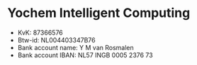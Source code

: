 # Yochem Intelligent Computing

- KvK: 87366576
- Btw-id: NL004403347B76
- Bank account name: Y M van Rosmalen
- Bank account IBAN: NL57 INGB 0005 2376 73
